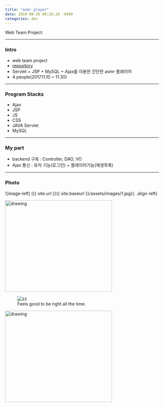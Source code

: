 ```yaml
---
title: "asmr player"
date: 2019-08-26 08:26:28 -0400
categories: dev
---
```


Web Team Project:

---

### Intro
- web team project
- [repository]
- Servlet + JSP + MySQL + Ajax를 이용한 간단한 asmr 플레이어
- 4 people(2017.11.10 ~ 11.30)

---

### Program Stacks
- Ajax
- JSP
- JS
- CSS
- JAVA Servlet
- MySQL

---

### My part
- backend 구축 : Controller, DAO, VO
- Ajax 통신 : 유저 기능(로그인) + 플레이어기능(재생목록)

---

### Photo
![image-left] ({{ site.url }}{{ site.baseurl }}/assets/images/1.jpg){: .align-left}

<img src="{{ site.url }}{{ site.baseurl }}/assets/images/1.jpg" alt="drawing" width="350" height="300"/>

<figure style="width: 300px" class="align-right">
  <img src="{{ site.baseurl }}/assets/images/2.jpg" alt="zz">
  <figcaption>Feels good to be right all the time.</figcaption>
</figure> 

<img src="{{ site.url }}/assets/images/2.jpg" alt="drawing" width="350" height="300"/>

[repository]: https://github.com/blackjayH/asmr-player/
